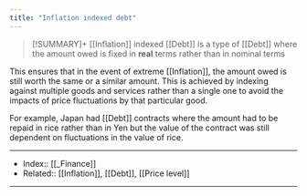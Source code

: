 ```yaml
---
title: "Inflation indexed debt" 
---
```

> [!SUMMARY]+
> [[Inflation]] indexed [[Debt]] is a type of [[Debt]] where the amount owed is fixed in **real** terms rather than in nominal terms

This ensures that in the event of extreme [[Inflation]], the amount owed is still worth the same or a similar amount. This is achieved by indexing against multiple goods and services rather than a single one to avoid the impacts of price fluctuations by that particular good.

For example, Japan had [[Debt]] contracts where the amount had to be repaid in rice rather than in Yen but the value of the contract was still dependent on fluctuations in the value of rice. 

---
- Index:: [[_Finance]] 
- Related:: [[Inflation]], [[Debt]], [[Price level]]
---